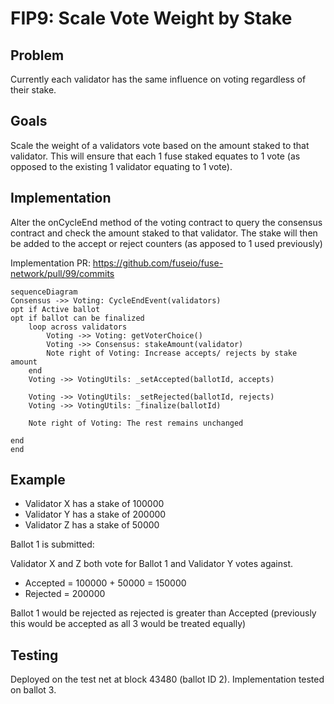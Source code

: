 # FIP9: Scale Vote Weight by Stake

## Problem 
Currently each validator has the same influence on voting regardless of their stake.

## Goals 

Scale the weight of a validators vote based on the amount staked to that validator. This will ensure that each 1 fuse staked equates to 1 vote (as opposed to the existing 1 validator equating to 1 vote).

## Implementation

Alter the onCycleEnd method of the voting contract to query the consensus contract and check the amount staked to that validator. The stake will then be added to the accept or reject counters (as apposed to 1 used previously)

Implementation PR: https://github.com/fuseio/fuse-network/pull/99/commits


```mermaid
sequenceDiagram
Consensus ->> Voting: CycleEndEvent(validators)
opt if Active ballot
opt if ballot can be finalized
	loop across validators
		Voting ->> Voting: getVoterChoice()
		Voting ->> Consensus: stakeAmount(validator)
		Note right of Voting: Increase accepts/ rejects by stake amount
	end
	Voting ->> VotingUtils: _setAccepted(ballotId, accepts)

	Voting ->> VotingUtils: _setRejected(ballotId, rejects)
	Voting ->> VotingUtils: _finalize(ballotId)

	Note right of Voting: The rest remains unchanged
	
end
end

```
## Example 

* Validator X has a stake of 100000 
* Validator Y has a stake of 200000 
* Validator Z has a stake of 50000 

Ballot 1 is submitted: 

Validator X and Z both vote for Ballot 1 and Validator Y votes against. 

* Accepted = 100000 + 50000 = 150000 
* Rejected = 200000 

Ballot 1 would be rejected as rejected is greater than Accepted (previously this would be accepted as all 3 would be treated equally)

## Testing

Deployed on the test net at block 43480 (ballot ID 2). Implementation tested on ballot 3.